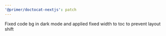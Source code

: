 ```yaml
---
'@primer/doctocat-nextjs': patch
---
```


Fixed code bg in dark mode and applied fixed width to toc to prevent layout shift
